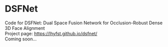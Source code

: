 # DSFNet
Code for DSFNet: Dual Space Fusion Network for Occlusion-Robust Dense 3D Face Alignment <br>
Project page: https://lhyfst.github.io/dsfnet/ <br>
Coming soon...
